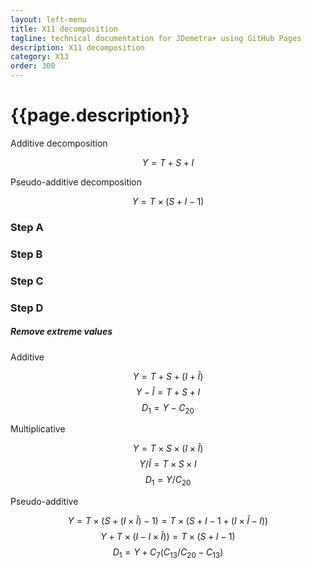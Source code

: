 ```yaml
---
layout: left-menu
title: X11 decomposition
tagline: technical documentation for JDemetra+ using GitHub Pages
description: X11 decomposition
category: X13
order: 300
---
```

# {{page.description}}

Additive decomposition

$$ Y = T + S + I $$

Pseudo-additive decomposition

$$ Y = T \times \left(S + I -1 \right) $$

### Step A

### Step B

### Step C

### Step D

##### Remove extreme values

Additive

$$ Y = T + S + \left( I + \tilde I \right) $$
$$ Y - \tilde I  = T + S + I $$
$$ D_1 = Y - C_{20} $$

Multiplicative

$$ Y = T \times S \times \left( I \times \tilde I \right) $$
$$ Y / \tilde I  = T \times S \times I $$
$$ D_1 = Y / C_{20} $$

Pseudo-additive

$$ Y = T \times \left(S + \left( I \times \tilde I \right)-1\right) = T \times \left(S + I-1 + \left( I \times \tilde I -I\right)\right) $$
$$ Y  + T \times \left(I - I \times \tilde I) \right)  = T \times \left( S + I - 1\right) $$
$$ D_1 = Y + C_7 (C_{13}/C_{20}-C_{13}) $$


